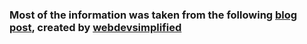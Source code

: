 ### Most of the information was taken from the following [blog post](https://blog.webdevsimplified.com/2020-08/destructuring-and-spread/), created by [webdevsimplified](https://www.youtube.com/channel/UCFbNIlppjAuEX4znoulh0Cw)
